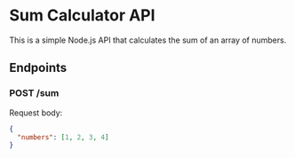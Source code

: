 # Sum Calculator API

This is a simple Node.js API that calculates the sum of an array of numbers.

## Endpoints

### POST /sum

Request body:
```json
{
  "numbers": [1, 2, 3, 4]
}
